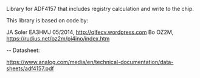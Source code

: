 Library for ADF4157 that includes registry calculation and write to the chip.

This library is based on code by:

JA Soler EA3HMJ 05/2014, http://qlfecv.wordpress.com 
Bo OZ2M, https://rudius.net/oz2m/pi4ino/index.htm

--
Datasheet:

https://www.analog.com/media/en/technical-documentation/data-sheets/adf4157.pdf
